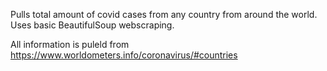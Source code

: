 Pulls total amount of covid cases from any country from around the world. Uses basic BeautifulSoup webscraping.

All information is puleld from https://www.worldometers.info/coronavirus/#countries
